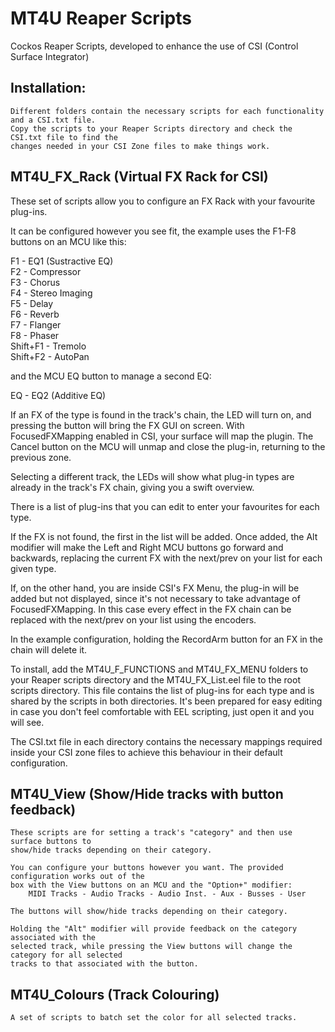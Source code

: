 # MT4U Reaper Scripts

Cockos Reaper Scripts, developed to enhance the use of CSI (Control Surface Integrator)

Installation:
-------------
    Different folders contain the necessary scripts for each functionality and a CSI.txt file.
    Copy the scripts to your Reaper Scripts directory and check the CSI.txt file to find the
    changes needed in your CSI Zone files to make things work.

MT4U_FX_Rack (Virtual FX Rack for CSI)
--------------------------------------
These set of scripts allow you to configure an FX Rack with your favourite plug-ins.

It can be configured however you see fit, the example uses the F1-F8 buttons on an MCU like this:

  F1 - EQ1 (Sustractive EQ)  
  F2 - Compressor   
  F3 - Chorus   
  F4 - Stereo Imaging   
  F5 - Delay   
  F6 - Reverb   
  F7 - Flanger   
  F8 - Phaser  
  Shift+F1 - Tremolo  
  Shift+F2 - AutoPan  

and the MCU EQ button to manage a second EQ:

  EQ - EQ2 (Additive EQ) 

If an FX of the type is found in the track's chain, the LED will turn on, and pressing the
button will bring the FX GUI on screen. With FocusedFXMapping enabled in CSI, your surface 
will map the plugin. The Cancel button on the MCU will unmap and close the plug-in, returning
to the previous zone.

Selecting a different track, the LEDs will show what plug-in types are already in the track's 
FX chain, giving you a swift overview.

There is a list of plug-ins that you can edit to enter your favourites for each type.

If the FX is not found, the first in the list will be added. Once added, the Alt modifier 
will make the Left and Right MCU buttons go forward and backwards, replacing the current FX 
with the next/prev on your list for each given type.

If, on the other hand, you are inside CSI's FX Menu, the plug-in will be added but not 
displayed, since it's not necessary to take advantage of FocusedFXMapping. In this case 
every effect in the FX chain can be replaced with the next/prev on your list using the encoders.

In the example configuration, holding the RecordArm button for an FX in the chain will delete it.

To install, add the MT4U_F_FUNCTIONS and MT4U_FX_MENU folders to your Reaper scripts directory 
and the MT4U_FX_List.eel file to the root scripts directory. This file contains the list of 
plug-ins for each type and is shared by the scripts in both directories. It's been prepared 
for easy editing in case you don't feel comfortable with EEL scripting, just open it and you 
will see.

The CSI.txt file in each directory contains the necessary mappings required inside your CSI zone 
files to achieve this behaviour in their default configuration.

MT4U_View (Show/Hide tracks with button feedback)
-------------------------------------------------
    These scripts are for setting a track's "category" and then use surface buttons to
    show/hide tracks depending on their category.

    You can configure your buttons however you want. The provided configuration works out of the
    box with the View buttons on an MCU and the "Option+" modifier:
        MIDI Tracks - Audio Tracks - Audio Inst. - Aux - Busses - User
   
    The buttons will show/hide tracks depending on their category.

    Holding the "Alt" modifier will provide feedback on the category associated with the 
    selected track, while pressing the View buttons will change the category for all selected 
    tracks to that associated with the button.

MT4U_Colours (Track Colouring)
------------
    A set of scripts to batch set the color for all selected tracks.
